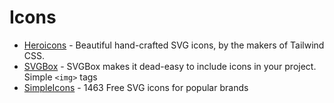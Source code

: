 # Icons

- [Heroicons](https://heroicons.com/) - Beautiful hand-crafted SVG icons, by the makers of Tailwind CSS.
- [SVGBox](https://svgbox.net/) - SVGBox makes it dead-easy to include icons in your project. Simple `<img>` tags
- [SimpleIcons](https://simpleicons.org/) - 1463 Free SVG icons for popular brands
